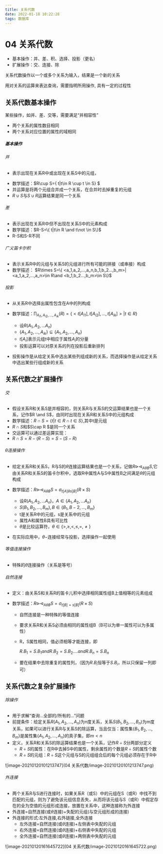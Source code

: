 ```yaml
---
title: 关系代数
date: 2022-01-18 10:22:28
tags: 数据库
---
```


# 04 关系代数

- 基本操作：并、差、积、选择、投影（更名）
- 扩展操作：交、连接、除

关系代数操作以一个或多个关系为输入，结果是一个新的关系

用对关系的运算来表达查询，需要指明所用操作, 具有一定的过程性

## 关系代数基本操作

某些操作，如并、差、交等，需要满足“并相容性”

- 两个关系的属性数目相同
- 两个关系对应位置的属性的域相同

##### 基本操作

###### 并 

+ 表示出现在关系R中或出现在关系S中的元组，

- 数学描述：$R\cup S=\{ t|t\in R \cup t \in S\} $
- 并运算是将两个元组合并成一个关系，在合并时去掉重复的元组
- $R\cup S$与$S\cup R$运算结果是同一个关系

###### 差

+ 表示出现在关系R中但不出现在关系S中的元素构成
+ 数学描述：$R-S=\{ t|t\in R \and t\not \in S\}$
+ R-S和S-R不同

###### 广义笛卡尔积

+ 表示关系R中的元组与关系S的元组进行所有可能的拼接（或串接）构成
+ 数学描述： $R\times S=\{ <a_1,a_2,...,a_n,b_1,b_2...,b_m>|<a_1,a_2,...,a_n>\in R\and <b_1,b_2...,b_m>\in S\}$

###### 投影

+ 从关系R中选择出属性包含在A中的列构成
+ 数学描述：$\prod_{A_{i1},A_{i2},...,A_{ik}}(R)=\{<t[A_{i1}],t[A_{i2}],...,t[A_{ik}]>|t\in R\}$
  + 设$R(A_1,A_2,...A_n)$
  + $\{A_1,A_2,...,A_{ik}\}\subseteq\{A_1,A_2,...,A_n\}$
  + $t[A_i]$表示元组t中相应于属性$A_i$的分量
  + 投影运算可以对原关系的列在投影后重新排列

+ 投影操作是从给定关系中选出某些列组成新的关系，而选择操作是从给定关系中选出某些行组成新的关系

## 关系代数之扩展操作

###### 交

- 假设关系R和关系S是并相容的，则关系R与关系S的交运算结果也是一个关系，记作$R \and S$，由同时出现在关系R和关系S中的元组构成
- 数学描述：$R \cap S = \{t|t\in R\cap t\in S\}$,其中t是元组
- $R\cap S$和$S\cap R $是同一个关系
- 交运算可以通过差运算实现：
- $R\cap S =R-(R-S) = S-(S-R)$

###### $\theta$连接操作

+ 给定关系R和关系S，R与S的$\theta$连接运算结果也是一个关系，记做$R{\triangleright \triangleleft}_{A \theta B} S$,它由关系R和关系S的笛卡尔积中，选取R中属性A与S中属性B之间满足$\theta$的元组构成
+ 数学描述：$R{\triangleright \triangleleft}_{A \theta B} S = \sigma_{ t[A]\theta s[B]}(R\times S)$
  + 设$R(A_1,A_2,...A_n)，A\in \{A_1,A_2,...A_n\}$
  + $S(B_1,B_2,...,B_m),B\in \{B_1,B-2,...,B_m\}$
  + t是关系R中的元组，s是关系中的元组
  + 属性A和属性B具有可比性
  + $\theta$是比较运算符，$\theta \in \{ >,\geq,<,\leq,=,\not =\}$

+ 在实际应用中，$\theta-$连接经常与投影，选择操作一起使用

###### 等值连接操作

+ 特殊的$\theta$连接操作（关系是等号）

###### 自然连接

+ 定义：由关系S和关系R的笛卡儿积中选择相同属性组B上值相等的元素组成

+ 数学描述：$R{\triangleright \triangleleft}_{A \theta B} S = \sigma_{ t[B]= s[B]}(R\times S)$

  + 自然连接是一种特殊的等值连接

  + 要求关系R和关系S必须由相同的属性组B（B可以为单一属性可以为多属性）

  + R，S属性相同，值必须相等才能连接，即

    $R.B_1=S.B_1 and R.B_2=S.B_2.... and R.B_n=S.B_n$

  + 要在结果中去除重复的属性列，（因为$R.B_i$恒等于$S.B_i$，所以只保留一列即可）

## 关系代数之复杂扩展操作

###### 除操作

+ 用于求解“查询...全部的/所有的...”问题
+ 前提条件：给定关系$R(A_1,A_2,...,A_n)$为n度关系，关系$S(B_1,B_2,...,B_n)$为m度关系，如果可以进行关系R与关系S的除运算，当且仅当：属性集$\{B_1,B_2,...,B_m\}$是属性集$\{A_1,A_2,...,A_n\}$的真子集，即$m<n$
+ 定义，关系R和关系S的除运算结果也是一个关系，记作$R\div S$分两部分定义
  + $R\div S$的属性：在R中去掉S中的属性，剩余属性的个数是$R\div S$的属性个数
  + $R\div S$的元组：$R\div S$这个元组与S的元组组合后的每个元组必须存在于R中

![image-20210120101213747](04 关系代数/image-20210120101213747.png)

###### 外连接

+ 两个关系R与S进行连接时，如果关系R（或S）中的元组在S（或R）中找不到匹配的元组，则为了避免该元组信息丢失，从而将该元组与S（或R）中假定存在的全为空值的元组形成连接，放置在关系中，这种连接称为外连接
+ 外连接=自然连接(或$\theta$连接)+失配的元组(与空元组形成的连接)
+ 外连接的形式:左外连接,右外链接,全外连接
  + 左外连接=自然连接(或$\theta$连接)+左侧表中失配的元组
  + 右外连接=自然连接(或$\theta$连接)+右侧表中失配的元组
  + 全外连接=自然连接(或$\theta$连接)+两侧表中失配的元组

![image-20210120161645722](04 关系代数/image-20210120161645722.png)